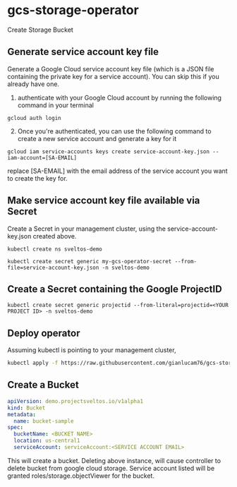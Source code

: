 # gcs-storage-operator
Create Storage Bucket

## Generate service account key file

Generate a Google Cloud service account key file (which is a JSON file containing the private key for a service account). You can skip this if you already have one.

1. authenticate with your Google Cloud account by running the following command in your terminal
```
gcloud auth login
```
2. Once you're authenticated, you can use the following command to create a new service account and generate a key for it
```
gcloud iam service-accounts keys create service-account-key.json --iam-account=[SA-EMAIL]
```
replace [SA-EMAIL] with the email address of the service account you want to create the key for.

## Make service account key file available via Secret

Create a Secret in your management cluster, using the service-account-key.json created above.

```
kubectl create ns sveltos-demo

kubectl create secret generic my-gcs-operator-secret --from-file=service-account-key.json -n sveltos-demo
```

## Create a Secret containing the Google ProjectID

```
kubectl create secret generic projectid --from-literal=projectid=<YOUR PROJECT ID> -n sveltos-demo
```

## Deploy operator

Assuming kubectl is pointing to your management cluster, 

```bash
kubectl apply -f https://raw.githubusercontent.com/gianlucam76/gcs-storage-operator/main/manifest/manifest.yaml
```

## Create a Bucket

```yaml
apiVersion: demo.projectsveltos.io/v1alpha1
kind: Bucket
metadata:
  name: bucket-sample
spec:
  bucketName: <BUCKET NAME>
  location: us-central1
  serviceAccount: serviceAccount:<SERVICE ACCOUNT EMAIL>
```

This will create a bucket. Deleting above instance, will cause controller to delete bucket from google cloud storage.
Service account listed will be granted roles/storage.objectViewer for the bucket.
